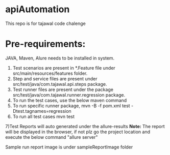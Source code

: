 # apiAutomation
This repo is for tajawal code chalenge

# Pre-requirements:
JAVA, Maven, Alure needs to be installed in system.

1) Test scenarios are present in *.Feature file under src/main/resources/features folder. 
2) Step and service files are present under src/test/java/com.tajawal.api.steps package. 
3) Test runner files are present under the package src/test/java/com.tajawal.runner.regression package. 
4) To run the test cases, use the below maven command
5) To run specific runner package,
    mvn -B -f pom.xml test -Dtest.tagnames=regression
6) To run all test cases
    mvn test
    
7)Test Reports will auto generated under the allure-results 
 **Note:**
The report will be displayed in the browser, if not plz go the project location and execute the below command "allure server" 


Sample run report image is under sampleReportImage folder